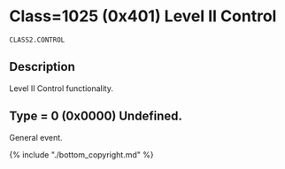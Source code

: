 # Class=1025 (0x401) Level II Control

    CLASS2.CONTROL 

## Description

Level II Control functionality. 

## Type = 0 (0x0000) Undefined.

General event.

{% include "./bottom_copyright.md" %}
